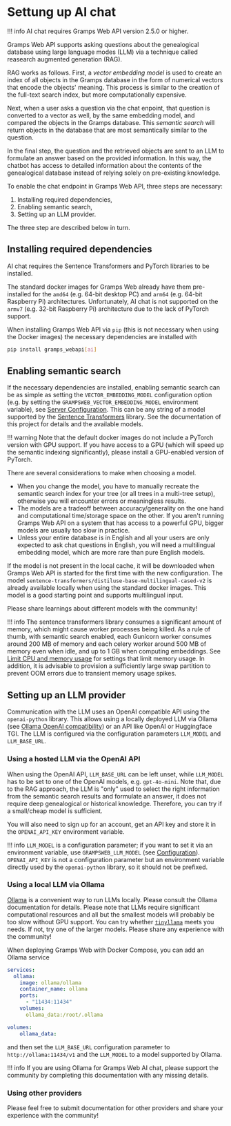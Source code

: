 # Settung up AI chat

!!! info
    AI chat requires Gramps Web API version 2.5.0 or higher.


Gramps Web API supports asking questions about the genealogical database using large language modes (LLM) via a technique called reasearch augmented generation (RAG).

RAG works as follows. First, a *vector embedding model* is used to create an index of all objects in the Gramps database in the form of numerical vectors that encode the objects' meaning. This process is similar to the creation of the full-text search index, but more computationally expensive.

Next, when a user asks a question via the chat enpoint, that question is converted to a vector as well, by the same embedding model,  and compared the objects in the Gramps database. This *semantic search* will return objects in the database that are most semantically similar to the question.

In the final step, the question and the retrieved objects are sent to an LLM to formulate an answer based on the provided information. In this way, the chatbot has access to detailed information about the contents of the genealogical database instead of relying solely on pre-existing knowledge.

To enable the chat endpoint in Gramps Web API, three steps are necessary:

1. Installing required dependencies,
2. Enabling semantic search,
3. Setting up an LLM provider.

The three step are described below in turn.

## Installing required dependencies

AI chat requires the Sentence Transformers and PyTorch libraries to be installed.

The standard docker images for Gramps Web already have them pre-installed for the `amd64` (e.g. 64-bit desktop PC) and `arm64` (e.g. 64-bit Raspberry Pi) architectures. Unfortunately, AI chat is not supported on the `armv7` (e.g. 32-bit Raspberry Pi) architecture due to the lack of PyTorch support.

When installing Gramps Web API via `pip` (this is not necessary when using the Docker images) the necessary dependencies are installed with

```bash
pip install gramps_webapi[ai]
```


## Enabling semantic search

If the necessary dependencies are installed, enabling semantic search can be as simple as setting the `VECTOR_EMBEDDING_MODEL` configuration option (e.g. by setting the `GRAMPSWEB_VECTOR_EMBEDDING_MODEL` environment variable), see [Server Configuration](configuration.md). This can be any string of a model supported by the [Sentence Transformers](https://sbert.net/) library. See the documentation of this project for details and the available models.


!!! warning
    Note that the default docker images do not include a PyTorch version with GPU support. If you have access to a GPU (which will speed up the semantic indexing significantly), please install a GPU-enabled version of PyTorch.

There are several considerations to make when choosing a model.

- When you change the model, you have to manually recreate the semantic search index for your tree (or all trees in a multi-tree setup), otherwise you will encounter errors or meaningless results.
- The models are a tradeoff between accuracy/generality on the one hand and computational time/storage space on the other. If you aren't running Gramps Web API on a system that has access to a powerful GPU, bigger models are usually too slow in practice.
- Unless your entire database is in English and all your users are only expected to ask chat questions in English, you will need a multilingual embedding model, which are more rare than pure English models.


If the model is not present in the local cache, it will be downloaded when Gramps Web API is started for the first time with the new configuration. The model `sentence-transformers/distiluse-base-multilingual-cased-v2` is already available locally when using the standard docker images. This model is a good starting point and supports multilingual input.

Please share learnings about different models with the community!

!!! info
    The sentence transformers library consumes a significant amount of memory, which might cause worker processes being killed. As a rule of thumb, with semantic search enabled, each Gunicorn worker consumes around 200 MB of memory and each celery worker around 500 MB of memory even when idle, and up to 1 GB when computing embeddings. See [Limit CPU and memory usage](cpu-limited.md) for settings that limit memory usage. In addition, it is advisable to provision a sufficiently large swap partition to prevent OOM errors due to transient memory usage spikes.

## Setting up an LLM provider

Communication with the LLM uses an OpenAI compatible API using the `openai-python` library. This allows using a locally deployed LLM via Ollama (see [Ollama OpenAI compatibility](https://ollama.com/blog/openai-compatibility)) or an API like OpenAI or Huggingface TGI. The LLM is configured via the configuration parameters `LLM_MODEL` and `LLM_BASE_URL`.


### Using a hosted LLM via the OpenAI API

When using the OpenAI API, `LLM_BASE_URL` can be left unset, while `LLM_MODEL` has to be set to one of the OpenAI models, e.g. `gpt-4o-mini`. Note that, due to the RAG approach, the LLM is "only" used to select the right information from the semantic search results and formulate an answer, it does not require deep genealogical or historical knowledge. Therefore, you can try if a small/cheap model is sufficient.

You will also need to sign up for an account, get an API key and store it in the `OPENAI_API_KEY` environment variable.

!!! info
    `LLM_MODEL` is a configuration parameter; if you want to set it via an environment variable, use `GRAMPSWEB_LLM_MODEL` (see [Configuration](configuration.md)). `OPENAI_API_KEY` is not a configuration parameter but an environment variable directly used by the `openai-python` library, so it should not be prefixed.


### Using a local LLM via Ollama

[Ollama](https://ollama.com/) is a convenient way to run LLMs locally. Please consult the Ollama documentation for details. Please note that LLMs require significant computational resources and all but the smallest models will probably be too slow without GPU support. You can try whether [`tinyllama`](https://ollama.com/library/tinyllama) meets you needs. If not, try one of the larger models. Please share any experience with the community!

When deploying Gramps Web with Docker Compose, you can add an Ollama service

```yaml
services:
  ollama:
    image: ollama/ollama
    container_name: ollama
    ports:
      - "11434:11434"
    volumes:
      ollama_data:/root/.ollama

volumes:
    ollama_data:
```

and then set the `LLM_BASE_URL` configuration parameter to `http://ollama:11434/v1` and the `LLM_MODEL` to a model supported by Ollama.

!!! info
    If you are using Ollama for Gramps Web AI chat, please support the community by completing this documentation with any missing details.

### Using other providers

Please feel free to submit documentation for other providers and share your experience with the community!